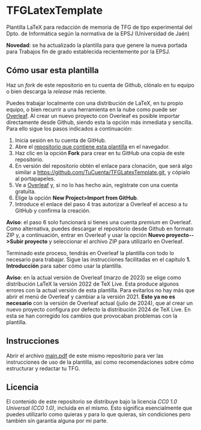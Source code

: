 # TFGLatexTemplate
Plantilla LaTeX para redacción de memoria de TFG de tipo experimental del Dpto. de Informática según la normativa de la EPSJ (Universidad de Jaén)

**Novedad**: se ha actualizado la plantilla para que genere la nueva portada para Trabajos fin de grado establecida recientemente por la EPSJ.

## Cómo usar esta plantilla

Haz un _fork_ de este repositorio en tu cuenta de Github, clónalo en tu equipo o bien descarga la _release_ más reciente.

Puedes trabajar localmente con una distribución de LaTeX, en tu propio equipo, o bien recurrir a una herramienta en  la nube como puede ser [Overleaf](overleaf.com). Al crear un nuevo proyecto con Overleaf es posible importar directamente desde Github, siendo esta la opción más inmediata y sencilla. Para ello sigue los pasos indicados a continuación:

1. Inicia sesión en tu cuenta de GitHub.
2. Abre el [repositorio que contiene esta plantilla](https://github.com/fcharte/TFGLatexTemplate) en el navegador.
3. Haz clic en la opción **Fork** para crear en tu GitHub una copia de este repositorio.
4. En versión del repositorio obtén el enlace para clonación, que será algo similar a https://github.com/TuCuenta/TFGLatexTemplate.git, y cópialo al portapapeles.
5. Ve a [Overleaf](overleaf.com) y, si no lo has hecho aún, regístrate con una cuenta gratuita.
6. Elige la opción **New Project>Import from GitHub**.
7. Introduce el enlace del paso 4 tras autorizar a Overleaf el acceso a tu GitHub y confirma la creación.

**Aviso**: el paso 6 solo funcionará si tienes una cuenta _premium_ en Overleaf. Como alternativa, puedes descargar el repositorio desde Github en formato ZIP y, a continuación, entrar en Overleaf y usar la opción **Nuevo proyecto-->Subir proyecto** y seleccionar el archivo ZIP para utilizarlo en Overleaf.

Terminado este proceso, tendrás en Overleaf la plantilla con todo lo necesario para trabajar. Sigue las instrucciones facilitadas en el capítulo **1. Introducción** para saber cómo usar la plantilla.

**Aviso**: en la actual versión de Overleaf (marzo de 2023) se elige como distribución LaTeX la versión 2022 de TeX Live. Esta produce algunos errores con la actual versión de esta plantilla. Para evitarlos no hay más que abrir el menú de Overleaf y cambiar a la versión 2021. **Esto ya no es necesario** con la versión de Overleaf actual (julio de 2024), que al crear un nuevo proyecto configura por defecto la distribución 2024 de TeX Live. En esta se han corregido los cambios que provocaban problemas con la plantilla.

## Instrucciones

Abrir el archivo [main.pdf](https://github.com/fcharte/TFGLatexTemplate/blob/master/main.pdf) de este mismo repositorio para ver las instrucciones de uso de la plantilla, así como recomendaciones sobre cómo estructurar y redactar tu TFG.

## Licencia

El contenido de este repositorio se distribuye bajo la licencia _CC0 1.0 Universal (CC0 1.0)_, incluida en el mismo. Esto significa esencialmente que puedes utilizarlo como quieras y para lo que quieras, sin condiciones pero también sin garantía alguna por mi parte.

